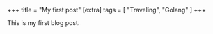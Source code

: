 +++
title = "My first post"
[extra]
tags = [ "Traveling", "Golang" ]
+++

This is my first blog post.

